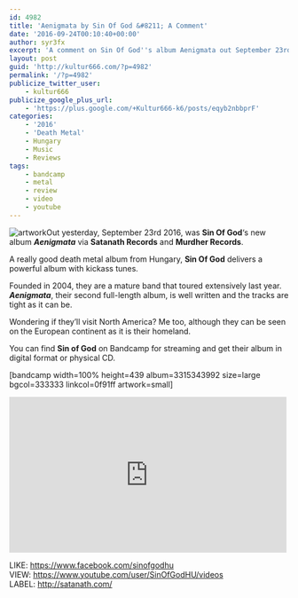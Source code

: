 ```yaml
---
id: 4982
title: 'Aenigmata by Sin Of God &#8211; A Comment'
date: '2016-09-24T00:10:40+00:00'
author: syr3fx
excerpt: 'A comment on Sin Of God''s album Aenigmata out September 23rd 2016.'
layout: post
guid: 'http://kultur666.com/?p=4982'
permalink: '/?p=4982'
publicize_twitter_user:
    - kultur666
publicize_google_plus_url:
    - 'https://plus.google.com/+Kultur666-k6/posts/eqyb2nbbprF'
categories:
    - '2016'
    - 'Death Metal'
    - Hungary
    - Music
    - Reviews
tags:
    - bandcamp
    - metal
    - review
    - video
    - youtube
---
```


![artwork](http://localhost:8080/wp-content/uploads/2016/09/artwork.jpg?w=680)Out yesterday, September 23rd 2016, was **Sin Of God**‘s new album ***Aenigmata*** via **Satanath Records** and **Murdher Records**.

A really good death metal album from Hungary, **Sin Of God** delivers a powerful album with kickass tunes.

Founded in 2004, they are a mature band that toured extensively last year. ***Aenigmata***, their second full-length album, is well written and the tracks are tight as it can be.

Wondering if they’ll visit North America? Me too, although they can be seen on the European continent as it is their homeland.

You can find **Sin of God** on Bandcamp for streaming and get their album in digital format or physical CD.

\[bandcamp width=100% height=439 album=3315343992 size=large bgcol=333333 linkcol=0f91ff artwork=small\]

<iframe allow="accelerometer; autoplay; clipboard-write; encrypted-media; gyroscope; picture-in-picture; web-share" allowfullscreen="" frameborder="0" height="281" loading="lazy" src="https://www.youtube.com/embed/Q7ZUj2zkxkU?feature=oembed" title="Sin Of God - Loss Leads Into Impiety" width="500"></iframe>

LIKE: <https://www.facebook.com/sinofgodhu>  
VIEW: <https://www.youtube.com/user/SinOfGodHU/videos>  
LABEL: <http://satanath.com/>